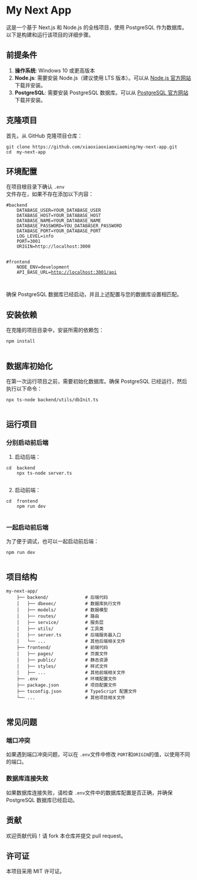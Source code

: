 <div dir="auto">
    <div class="markdown-heading" dir="auto">
        <h1 tabindex="-1" class="heading-element" dir="auto">My Next App</h1>
    </div>
    <p dir="auto">这是一个基于 Next.js 和 Node.js 的全栈项目，使用 PostgreSQL 作为数据库。以下是构建和运行该项目的详细步骤。</p>
    <div class="markdown-heading" dir="auto">
        <h2 tabindex="-1" class="heading-element" dir="auto">前提条件</h2>
    </div>
    <ol dir="auto">
        <li>
            <strong>操作系统</strong>: Windows 10 或更高版本</li>
        <li>
            <strong>Node.js</strong>: 需要安装 Node.js（建议使用 LTS 版本）。可以从
            <a href="https://nodejs.org/" rel="nofollow">Node.js 官方网站</a>下载并安装。</li>
        <li>
            <strong>PostgreSQL</strong>: 需要安装 PostgreSQL 数据库。可以从
            <a href="https://www.postgresql.org/download/" rel="nofollow">PostgreSQL 官方网站</a>下载并安装。</li>
    </ol>
    <div class="markdown-heading" dir="auto">
        <h2 tabindex="-1" class="heading-element" dir="auto">克隆项目</h2>
    </div>
    <p dir="auto">首先，从 GitHub 克隆项目仓库：</p>
    <pre><code>git <span>clone</span> https://github.com/xiaoxiaoxiaoxiaoming/my-next-app.git
cd  my-next-app</code></div></div></pre>
    <div class="markdown-heading" dir="auto">
        <h2 tabindex="-1" class="heading-element" dir="auto">环境配置</h2>
    </div>
    <p dir="auto">在项目根目录下确认 <code>.env
</code>文件存在，如果不存在添加以下内容：</p><pre><code>#backend
    DATABASE_USER=YOUR_DATABASE_USER
    DATABASE_HOST=YOUR_DATABASE_HOST
    DATABASE_NAME=YOUR_DATABASE_NAME
    DATABASE_PASSWORD=YOU_DATABASER_PASSWORD
    DATABASE_PORT=YOUR_DATABASE_PORT
    LOG_LEVEL=info
    PORT=3001
    ORIGIN=http://localhost:3000
    </code><p dir="auto"><code>#frontend
    NODE_ENV=development
    API_BASE_URL=<a href="http://localhost:3001/api" rel="nofollow">http://localhost:3001/api</a>
    </code></p></div></div></pre>
    <p dir="auto"></p>
    <p dir="auto">确保 PostgreSQL 数据库已经启动，并且上述配置与您的数据库设置相匹配。</p>
    <div class="markdown-heading" dir="auto">
        <h2 tabindex="-1" class="heading-element" dir="auto">安装依赖</h2>
    </div>
    <p dir="auto">在克隆的项目目录中，安装所需的依赖包：</p>
    <pre><code>npm install
    </code></div></div></pre>
    <div class="markdown-heading" dir="auto">
        <h2 tabindex="-1" class="heading-element" dir="auto">数据库初始化</h2>
    </div>
    <p dir="auto">在第一次运行项目之前，需要初始化数据库。确保 PostgreSQL 已经运行，然后执行以下命令：</p>
    <pre><code>npx ts-node backend/utils/dbInit.ts
    </code></div></div></pre>
    <div class="markdown-heading" dir="auto">
        <h2 tabindex="-1" class="heading-element" dir="auto">运行项目</h2>
    </div>
    <div class="markdown-heading" dir="auto">
        <h3 tabindex="-1" class="heading-element" dir="auto">分别启动前后端</h3>
    </div>
    <ol dir="auto">
        <li>启动后端：</li>
    </ol>
    <pre><code>cd  backend
    npx ts-node server.ts
    </code></div></div></pre>
    <ol start="2" dir="auto">
        <li>启动前端：</li>
    </ol>
    <pre><code>cd  frontend
    npm run dev
    </code></div></div></pre>
    <div class="markdown-heading" dir="auto">
        <h3 tabindex="-1" class="heading-element" dir="auto">一起启动前后端</h3>
    </div>
    <p dir="auto">为了便于调试，也可以一起启动前后端：</p>
    <pre><code>npm run dev
    </code></div></div></pre>
    <div class="markdown-heading" dir="auto">
        <h2 tabindex="-1" class="heading-element" dir="auto">项目结构</h2>
    </div>
    <pre><code><span>my</span>-<span>next</span>-app/
    ├── backend/              <span># 后端代码</span>
    │   ├── dbexec/           <span># 数据库执行文件</span>
    │   ├── models/           <span># 数据模型</span>
    │   ├── routes/           <span># 路由</span>
    │   ├── service/          <span># 服务层</span>
    │   ├── utils/            <span># 工具类</span>
    │   ├── server.ts         <span># 后端服务器入口</span>
    │   └── ...               <span># 其他后端相关文件</span>
    ├── frontend/             <span># 前端代码</span>
    │   ├── pages/            <span># 页面文件</span>
    │   ├── public/           <span># 静态资源</span>
    │   ├── styles/           <span># 样式文件</span>
    │   ├── ...               <span># 其他前端相关文件</span>
    ├── .env                  <span># 环境配置文件</span>
    ├── package.json          <span># 项目配置文件</span>
    ├── tsconfig.json         <span># TypeScript 配置文件</span>
    └── ...                   <span># 其他项目相关文件</span>
    </code></div></div></pre>
    <div class="markdown-heading" dir="auto">
        <h2 tabindex="-1" class="heading-element" dir="auto">常见问题</h2>
    </div>
    <div class="markdown-heading" dir="auto">
        <h3 tabindex="-1" class="heading-element" dir="auto">端口冲突</h3>
    </div>
    <p dir="auto">如果遇到端口冲突问题，可以在 <code>.env</code>文件中修改 <code>PORT</code>和<code>ORIGIN</code>的值，以使用不同的端口。</p>
    <div class="markdown-heading" dir="auto">
        <h3 tabindex="-1" class="heading-element" dir="auto">数据库连接失败</h3>
    </div>
    <p dir="auto">如果数据库连接失败，请检查 <code>.env</code>文件中的数据库配置是否正确，并确保 PostgreSQL 数据库已经启动。</p>
    <div class="markdown-heading" dir="auto">
        <h2 tabindex="-1" class="heading-element" dir="auto">贡献</h2>
    </div>
    <p dir="auto">欢迎贡献代码！请 fork 本仓库并提交 pull request。</p>
    <div class="markdown-heading" dir="auto">
        <h2 tabindex="-1" class="heading-element" dir="auto">许可证</h2>
    </div>
    <p dir="auto">本项目采用 MIT 许可证。</p>
</div>